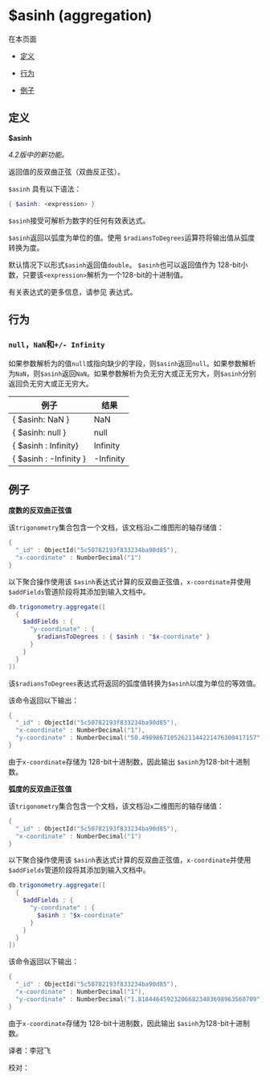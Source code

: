 # [ ](#)$asinh (aggregation)

[]()

在本页面

*   [定义](#definition)

*   [行为](#behavior)

*   [例子](#examples)

## <span id="definition">定义</span>

**$asinh**

*4.2版中的新功能。*

返回值的反双曲正弦（双曲反正弦）。

`$asinh` 具有以下语法：

```powershell
{ $asinh: <expression> }
```

`$asinh`接受可解析为数字的任何有效表达式。

`$asinh`返回以弧度为单位的值。使用 `$radiansToDegrees`运算符将输出值从弧度转换为度。

默认情况下以形式`$asinh`返回值`double`。 `$asinh`也可以返回值作为 128-bit小数，只要该`<expression>`解析为一个128-bit的十进制值。

有关表达式的更多信息，请参见 表达式。

## <span id="behavior">行为</span>

### `null`，`NaN`和`+/- Infinity`

如果参数解析为的值`null`或指向缺少的字段，则`$asinh`返回`null`。如果参数解析为`NaN`，则`$asinh`返回`NaN`。如果参数解析为负无穷大或正无穷大，则`$asinh`分别返回负无穷大或正无穷大。

| 例子                   | 结果      |
| ---------------------- | --------- |
| { $asinh: NaN }        | NaN       |
| { $asinh: null }       | null      |
| { $asinh : Infinity}   | Infinity  |
| { $asinh : -Infinity } | -Infinity |

## <span id="examples">例子</span>

**度数的反双曲正弦值**

该`trigonometry`集合包含一个文档，该文档沿`x`二维图形的轴存储值：

```powershell
{
  "_id" : ObjectId("5c50782193f833234ba90d85"),
  "x-coordinate" : NumberDecimal("1")
}
```

以下聚合操作使用该 `$asinh`表达式计算的反双曲正弦值，`x-coordinate`并使用`$addFields`管道阶段将其添加到输入文档中。

```powershell
db.trigonometry.aggregate([
  {
    $addFields : {
      "y-coordinate" : {
        $radiansToDegrees : { $asinh : "$x-coordinate" }
      }
    }
  }
])
```

该`$radiansToDegrees`表达式将返回的弧度值转换为`$asinh`以度为单位的等效值。

该命令返回以下输出：

```powershell
{
  "_id" : ObjectId("5c50782193f833234ba90d85"),
  "x-coordinate" : NumberDecimal("1"),
  "y-coordinate" : NumberDecimal("50.49898671052621144221476300417157")
}
```

由于`x-coordinate`存储为 128-bit十进制数，因此输出 `$asinh`为128-bit十进制数。

**弧度的反双曲正弦值**

该`trigonometry`集合包含一个文档，该文档沿`x`二维图形的轴存储值：

```powershell
{
  "_id" : ObjectId("5c50782193f833234ba90d85"),
  "x-coordinate" : NumberDecimal("1")
}
```

以下聚合操作使用该 `$asinh`表达式计算的反双曲正弦值，`x-coordinate`并使用`$addFields`管道阶段将其添加到输入文档中。

```powershell
db.trigonometry.aggregate([
  {
    $addFields : {
      "y-coordinate" : {
        $asinh : "$x-coordinate"
      }
    }
  }
])
```

该命令返回以下输出：

```powershell
{
  "_id" : ObjectId("5c50782193f833234ba90d85"),
  "x-coordinate" : NumberDecimal("1"),
  "y-coordinate" : NumberDecimal("1.818446459232066823483698963560709")
}
```

由于`x-coordinate`存储为 128-bit十进制数，因此输出 `$asinh`为128-bit十进制数。



译者：李冠飞

校对：